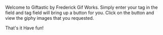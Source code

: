 Welcome to Giftastic by Frederick Gif Works. Simply enter your tag in the field and tag field will bring up a button for you. Click on the button and view the giphy images that you requested. 

That's it
Have fun!